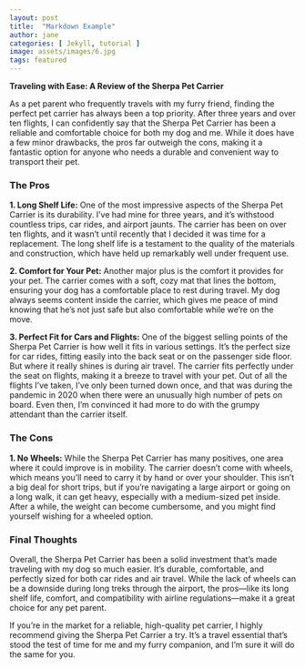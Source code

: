 ```yaml
---
layout: post
title:  "Markdown Example"
author: jane
categories: [ Jekyll, tutorial ]
image: assets/images/6.jpg
tags: featured
---
```


**Traveling with Ease: A Review of the Sherpa Pet Carrier**

As a pet parent who frequently travels with my furry friend, finding the perfect pet carrier has always been a top priority. After three years and over ten flights, I can confidently say that the Sherpa Pet Carrier has been a reliable and comfortable choice for both my dog and me. While it does have a few minor drawbacks, the pros far outweigh the cons, making it a fantastic option for anyone who needs a durable and convenient way to transport their pet.

### The Pros

**1. Long Shelf Life:**
One of the most impressive aspects of the Sherpa Pet Carrier is its durability. I’ve had mine for three years, and it’s withstood countless trips, car rides, and airport jaunts. The carrier has been on over ten flights, and it wasn’t until recently that I decided it was time for a replacement. The long shelf life is a testament to the quality of the materials and construction, which have held up remarkably well under frequent use.

**2. Comfort for Your Pet:**
Another major plus is the comfort it provides for your pet. The carrier comes with a soft, cozy mat that lines the bottom, ensuring your dog has a comfortable place to rest during travel. My dog always seems content inside the carrier, which gives me peace of mind knowing that he’s not just safe but also comfortable while we’re on the move.

**3. Perfect Fit for Cars and Flights:**
One of the biggest selling points of the Sherpa Pet Carrier is how well it fits in various settings. It’s the perfect size for car rides, fitting easily into the back seat or on the passenger side floor. But where it really shines is during air travel. The carrier fits perfectly under the seat on flights, making it a breeze to travel with your pet. Out of all the flights I’ve taken, I’ve only been turned down once, and that was during the pandemic in 2020 when there were an unusually high number of pets on board. Even then, I’m convinced it had more to do with the grumpy attendant than the carrier itself.

### The Cons

**1. No Wheels:**
While the Sherpa Pet Carrier has many positives, one area where it could improve is in mobility. The carrier doesn’t come with wheels, which means you’ll need to carry it by hand or over your shoulder. This isn’t a big deal for short trips, but if you’re navigating a large airport or going on a long walk, it can get heavy, especially with a medium-sized pet inside. After a while, the weight can become cumbersome, and you might find yourself wishing for a wheeled option.

### Final Thoughts

Overall, the Sherpa Pet Carrier has been a solid investment that’s made traveling with my dog so much easier. It’s durable, comfortable, and perfectly sized for both car rides and air travel. While the lack of wheels can be a downside during long treks through the airport, the pros—like its long shelf life, comfort, and compatibility with airline regulations—make it a great choice for any pet parent.

If you’re in the market for a reliable, high-quality pet carrier, I highly recommend giving the Sherpa Pet Carrier a try. It’s a travel essential that’s stood the test of time for me and my furry companion, and I’m sure it will do the same for you.